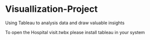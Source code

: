 # Visuallization-Project
Using Tableau to analysis data  and draw valuable insights 



To open the Hospital visit.twbx please install tableau in your system 
